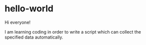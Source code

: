 # hello-world

Hi everyone!

I am learning coding in order to write a script which can collect the specified data automatically.
